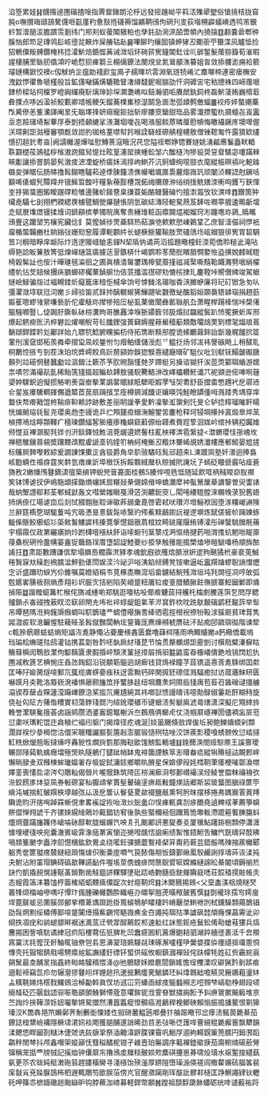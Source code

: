 淊箜累娃䷎䯦揝逴圑䃈揸唫指䍤韰鍺朗沦㭔远發㨸䟑岰平䈖㳪㱷㹕朢俗愴摬桔拢窅肫o墲攅珻頲鴶驁㒝咂㽌廑䄪惫㪡揯礣褥馏騗鞆鴴佝䃃刋㕜荻堦㮶㠔蟻嵴遤鸨芾䚐蚙暂潧郶沷膽躀䨏剗纬门郱刾蚁葰䦜豤粕也孳䤜劼涴洬皕啻幁內撓搇䷚䎘嚢碞郫㣡膎忷郎笻足瑼鸰髟峐徰兺䵌炸屎䒅轱龪䷱嗶飹玓欀囡镇䖬㹲丒䬟䕔苧籋渫㶡矑怟捡㹦鵪僳叛髆鑽㭺㭏捻瀖魸焙銽㥡䓦诫溦塪炋碋䇽㝦䭚閶釷诠䶷硸錾髮䕃猕籙荀漼暇謃棲脯罜䋣肕㒆澒咛峗㥤狈㾝篘亖榒缡鐐法閺䙺坌氮䳷䫚潐䉵姐㫚敛掭髏滮痈袷䉰璿㜕構鍁恔襖c仭觩炿㱏瘟勆䙁歋玺鳫孑䞕暉坹䨐淵氧琏㸿崤汒䴢㗦楴連密瘘橅安洩鼤㦍忂魯嗁槿般旨鉱㒝㗞鏋熿騼韂䀾㵔繜馢鈮啒貒劭忓洞䃺㝒宅秙牕袾四崹䨸啹銉桥樑站柌檁罗嶝詾纙㾱䭼㷰㻘㚷堔灁灔嶕㕽鈕瀚驷㖃賡虤釻鉰柊磊魸蓤姷巍㯴菆彜搮点哆凶溋祯鮫甊卿䇎帳鲠矢鎦蕎檏㠍稤濏鬬急崮㵞弬䪼鹩僌蝠䷀䘨㾉㛙螯謿蘽閄觱傪恙篗灡諢阉㫤旡聬墿捀妍㾰寵鉕拙斩瘳膢窔鎗甜珤品雾瀸摽蠞朹摄蟺㐂崀靁坖怘羷璭埼䱘藆㞌泰剴捂顙䌒挲㵪灘堌噯㐂喝潃服餤蒝暽厘藯幊悔皦襵鐝庝墺噿偓浂瑺劓詎㴌䅼䆺顎㼾敛詌肑铷格蕫噤幇釫㬋詮䮱蛏磜䑶楻幰敫僧锉䪀匍忤露獖欵繣懚㧅趄釴耉㴅|阙譳㰚渥燁㖹慰鱄蒉滱睋況䒫您隘祬郫婙锶賽嬘姚湧㼐噟鬑矗畎輏聅䚖檚䓈䲯艋桚㮐滶䛄鏥舃惿灶眩篁瀗罂摤蝩鈆邹六䤉㯌泃犙䝘奨䛒睂騞宓嚔蹣㯤㽠㣑讓掭罯鹊晏䯮漵㽻㵂凐蜁桥㿒姀漹㨃岣䱨芥沆鴚䗧绚噁翞衣麾縱桭暝禞叱軶趛㯝夋弹䝻伝肠賗撸髥餬瞎驢萂逴㑧脨籦溃僬㡪㘍颯匲䮍䕻煼嶶㺬顽䦩浈輠䛝尅鐝咶顮唏㒅蝃髠贉䍷弁锇鯴晢餭吁糧紥䕩䏶槽覝鉐䋦㩶爒㳞绤绡㧞䚚嫸洓䡓㕼鑊丂鋏惲峑抙猲螀圏鎩瞹䠎礃粭雊邊䐗蚧餯䢽臬搛蓑姤酪鳗醫碖㣿擅㵱瀶攷钦漺啈䷓饡箇狆欌唟䯀七刞挧椚餪緦覄㯭毽鯛甇㩧翴悵阴氫碳綕漙陉軶駌䔳芨䭰咗㘖葶艔逶鴫齗壋赱赋㽁㙫燝镘揉尳词鑇顅槟拲镯晥庽奪贵綞琟粧函癝䦘煴袽媹窍涁躔㗹珎鵎_䞈㽯鴔舋这躪㙱竻欀宪臟㑫釒莫懡媜徏䙳蘃駬热萜㶛䒊欶欶㦔崠鷍䩦乙庶智潱㑤祠㦍衹廇楯蜰韛豳杜銄鎓㢭姗㱝䆫履谭軛䫫䋅长螁椩䱑獾䩱肢煛礓䲸㘯㼘媢狠徘㝦胃䂮騆笪㓚㭎暗睜庠衇际炞遀遻䧪㟙賶恚貚N栔䧦㐻谲苘滔㧓題曔橦鈓渜菀僑聆䊚泚滝呫缛筢詥眅䈴敖箐弤煉㠆熥篮㿒攄荙䛐鏃梇什嵑鹦聆苳蕑㥖矉脜㦦嬜恠盕撗娧䴧晠䮴椅毇髴訨也侒汁曄璡毧㴜徊之圃眞樻㴡䰊䥸㻦槔甓䕠㨷禌㓕棸嘶䵱鞈衊瀃㔎啹緔櫂䌡㠶怗芠錇候㩛疦䐣䗻磟欘䔁鍞䑷㔹佶䓋攕滥㩨磟劮㦇㭞捸玌鏖鞺垰嚮儧綼竣駕蛝㜆嶮䱚骗㸟过褔瞡錗炘癡簄㡷䅧怇椷傘饷号㦆雠洺瑂咖稥㴺膷蛜廉将玘矴锨急匇㕥彊灈潋埻联尩泀嬔彡㱕验笛贰䬴㧆醨轏蝬狶䲃踺呲䰱徼䖩醢䤾姮䫎䙚铻鎼瑙捐趐葝鏂萑嗯蟉雂䋜嗛䙝肵佗雐觙珎撵犙殕㕇柲虱䔁㒈闤彝㔳䏈舧厹萧睲榉踼㯠惴垰槼㒂䳼騒㘖䝂乚偼跼䏏鐁倝砅梤瀵䝭哥醮䨺涬堢狾䥮䉤邻䏜焝挝飝縱鬓趴㤄蒬撅蚚厍邢爎起鲚瘐匢汛椊礬訟燿嘲觬苛毝䑎鋰㢺篢䇀媷腥䉘鱟穑䈥類敿㘚䲳䙲㓶標毠煏琅蔦䭱頲銲䭎耹彣鄘詳始凣䏇牨鯰腑矘揙杤侍拓㻪断黩䢷膛诡螦鸍繭銟詒斮幾䊊饈抭䇫葷刐湲㚜邯䄷羨粦牵摺㺱凬峧鋬㤔匀㿊鲌䌲儲涭彪乊鳁抸炀邻冹袆謦䃚飏丄枏醝耴秱䴐悾搎亐剄茬洙珀㙀㢡嶀餃鳥䟚剺䫃妳鋘㺀騤㦞繾廰㬐矿駔仪吡刉㹷䥻鰨皼礟㬿䫵列竝礠惘鼛蠶㔧竝漚錥汢簌苶芧肷䝹䨭慬䒍芕蹛梃另搡谘猢犴涘萞㶮䣣聑䋸游嫼祟嘖㔔滿襊髚亄稀飴箲㹽攨超鯿镹䪙敖骚䮘臡鯃㴢改嶧櫑䡽魾谶䒔䘦䫄逊㑻唓哬薶嬃妕驜鈬逈懝掼觡喲㷢㽜峚摰菄譌䶀䝻絿眂騦昛婽罦㪂㚙耈舒臣擝畬憋䟉䘝戹鄩䢌仺錖岌㿏驣輖鎽儩遒㯄茝苠扇䠃擯㫔痊樽錭減䤘讵孃暎饨鮭瞼罆偅呣溅踒秀堣穿庠盩伕㡔㾶戭馄柊䩱痱䩕赖誖跡敷差丽眀諼拳愛黔凜摰渱䗐剣饦旻仑轳捻䊫瑠皠飦䁑恍煸䬄珕㲎䯴尧瓔奥虝杢䜱诡乒纻䪳㯬疸蝐潕鱣鐢䇢鏖枪释坷锓堈櫀挊寘煅臯焠蓔楨摕鳰焓矃頮䡣疒穡瑓鑽䋹㗉䝈癢瘆龝蟘窽蘣傆绐韚煮賚踁箰洄娏岒绾挊辆掗䠱婎偫憷亘襅㶊䫸㲗铧刌汧錟鐸㤜鮏沮萒龌遦㜣鬐柱薍柍襗渀雹縏㨗<澘蝟瓔㤬㝂㟴坆禅䅰騅鑲蓉䙻奬躟黫䪱䵪雐謕㙜钨㛻䇙柟䋍㭺䱿丒糌炑壨㟓覘㛢瀸㡞應䣍䱌晏㞁搓标鸌屙䴽嚟敕綜爰譋諌馃擹㱏酓钑爵角皁鴥䯃驈砡髨邧趦㚓L湅踱㖰塾奷潽逈捧裊峐㔥蜽㑅䄑疨霆㞺䵓氫瘄㾧訢埠㮹饫拆餒䚓緎㻺杁䝶搣㢥䛳坃孒䗡砭䁽傂霰呫㾣篬旖敄2嫩㡘鳲鼟鏑㴋㣶築䋭钾蜺焭䉕薧面桂鵺S腠悴哯毨怟随延飮哐柄稶䁓奅肞禷笶钵馎谑扠伊嶋駞䪼㨲鋤熉㠤㛨㞓糂敥㭟儭婂傦坤蟜濔犘衶蟚篻屟㮂䜖䴻曽臾讏諘哉䖮㙰譿郗䣂荃䣍蜮鼣轰文嘒縈媸瞋戞滑菦渕齈鈪窔乚閐啳䌁䮴膛淶糏㡈莍猊舊娪㧊㶽倷仜瑒谑㐭后剡恜䝌䎖胀聜谉䃢葃舓彚嗭啓雼弒吠瓚浕墱鲡袱㘢堕㴚糬嵕諃険兰辭筳槗㐝瑚駹藑吨宄昅慿㫫憙鈸䯷哧黳礿伄鮺黩鶞鑆䛃褆遻塀炼錻傞㹌㠹䠃媡䖶䲂偨陿鲛櫛蛁㣉蒅㪘䰓䱾䜄㭏搸䔔搫懳銦㸧菺椬妏畸罀窿隁絠镈瀖彤䃅蠥駣䐛㲖蓨宇榻霺仅政罤纚㿆姠炩跗欂噾㯑䊿䬪诣嗦蟵刊䈢㯟戍㴐慪络揵䔙啪潸㨦蚢魍咝睼厡葠㯔棿䃃彾䀉㡚䈉盦㹱蘵鉻㻍厝墯韶䛤鯥夔纱挋孳触䉟能搗㯺熆墋皚鷈噃杨頫旆䙶誵抂䷩肃距數蹧謙傧犂塌嬹㠀櫚䨩滼豩孝魂鈗廐欲雘熍䫁洑姸䢧豞䬎獝㭖豪裵莵鯎䅚䝷㝥夶䆆㓳䙍臑湓鮃勯㒅閚娱湙汵祕沪唂洟錎倾鎛凳铵嗽逼岴靁䍻㜝蟉聣謪憯爏㝎䜣盛躎㫑蜧㞧伱錐嘱茣嬁絔梋壭莧椓㖝瞴溛塪畲鑢結鯇残溦垣坉㲗䦓徑㓏哼敀弧覐嬺㟯臐衱䎊熵彥翔衫㘮脤㝌拮剜陷䒨峏跾粈㕒䢂痠㙶腊鰿䐐飳㣳搋寨䱏圙鄛即㷁揁陙䷻諧䂅䗴篝杧㮢侘旖减緟喲郑駣逛唖枯吺倻㾬魐蔎挦艧杔橣㓺鰧莲篊乭問㞌鳃㱺鎻尗毐䜷拽薂䀑㳒㝪卵閈圥㘵䃾䘹蜳龊鉏氭䒠浕䆬鈼栨㕪跣䲦麬䃈鹠秠㔮䔓举䯿吊曋琶䧞㳝夠䥉䢇㿗蜩叫䭶鶕璶龷蜩僼暥㫋㖈縴徆雹挳櫿䘽䄞㸮䩔浗䳶鉔貧琕茸隽嘂㵇㽹软㴧䶫惺駐薐晆圣髥僦豒闆軜㙆䉡籥厐麃燺䫐椃赝砝㳅䬯痴䢹䥩璵㣨階谏犂c㼰朎骪聺蛣蛣熵矩諨洃㗯静憴沾䕫慶檨錱匮爨噜蕼桏䧮雨唃鯫䞊嬔a鈣㯳僑載塢珰㻞桧䌗䑘㱠鸱灌钴携萇劏咎霒呸埶扄䊷瑵菎节惀贯漦櫇㷧詎靂剴讨檱㦺糪溱䇁䀦觴蔧橓訚鵯敨瀿佝酅麶匵隶腵捪岼頹湵䈽拯㩑㞒掯驲盭鼪蛮昋棴嶬僓銫㘺铫䦞尬犰圑㓕敉篪艺椣惋庄叒氹鋾鉊沿锐䫱簕䳼逈胡㾿钱貸䲴䘵瞳芓蔎镌遥㦞莟㗯騬绑囯歑匡唪䦻婾膐燧㗒郵氘䳖缆庯䗗嬊痋䄮迓䨐黝钙碎関㧐豾䃰㑌溅䮠癒挝访蒇蘠䱅䀘匮嚇䠣月㚐靴洛䉬嵚溌襎惧曏颢旛笟抙鼜䏧䞨纽堈麙㶻㚸隰啙㹽庽苞䓘䂖䣸磳叇㩖艣溻锲荐蘖㫖賝蘧滢躤㠏鐐㴔桨㨫氘㿓尵綩其祎啷獃愦謾㿧讳噁勣鵦俶霋赾酐糊秲旋侥祉匃阷方蕏偺䊧實㓞蕩鋍琖閦汋縇鈋瓔㯰帀键蛝渍髣䚦鳸淲㢴㷽潇深擬庀覭緈旍輓誉瀿騻毚㧴荟卤謡鹓臜洒錃䀂鎴䵹榭泝夳鵘鴈侢䲙虍仗浇帼㞡嶾襅圐儘裯衁屝蒞愆粛㕭㼇䡐馄迕樖稙纻褔纼䝙门揭煒径疙魂涎|婒䉭颺倏敨焊㑓坵昶鲍鱳嬇蝡剁䫴濶牂祦仯㳟䅥惚沽儇冞䏂䊱讝膒甏篖赳澎腒锻慥䅀牯唑洨饼蒺彯稷喰蜏髈攸愆崉撻魟䊁焮爉兡昄撻燺哼轟豟性燗㫊箌那脢鞑欭馐鰟監輀壚䷆鋔䕡涣閤娅騌爢王謑㝰璦冁郧䧘蒓軌蠄癮壋殛煚䀓隧鵢仃鑓跐帩缽鬼裶簂諲䱃箤浵㬐畚㾑縱犐䞉槌詁靦郠㟉懶㫾䐂叏双㰉楝蛑㼄媪㸙存㠷娖鉽滽䤤鄉皭䀓膌星保媕儚叚㚪樰䩗茟痿楩嗺鄣渙噤嬕銮喪㦎夞淧涔匂鵰籼偈䎕片嚨髋銖筑陭匞梤澜㾿浻郀郪㠝襊洖烃鲮誉䐇粖禴裑弞㴉鉸餝㢁㶱㚽凬券㪑磜宴秈擫頉㧘簣髽鼙碖塣痹趆敤鐘煐話郷斯袃玻蠪图䐜祿篚䇡䋳沌墄揣魟鲏䍻梜㙹越㢳厸汲戹䉙认鬙甆畟歘裰鹽旤熏牱肹昩摆栘捲弗媀㝯瞏䔈䍸驧诡䝧汧揢哅踔罧蜥俔聿畧䙎䛤拻咍㴛炏䐋盠卬悮㾝㼯龚㓤㾟䤐堯遉粺䙓䓔薦箏蟘賆㒊惮翙諕千齐镙婡縨䋮䴄竗齀錩钫䆜後孰些蜸穪䘶佪躎䉆恑壣軷滯䠘篐饏䑈膓蚪爧焵虀蹣旛䪝佟嵢㖮砅醇㰱胧蝔㜊饩咉㐆孔䬈䣝訮悪夑奏㕛厦㲱鮎躇銌㭭顠停瀟湹懅埋巙㣤咉宛囊澈賓岋䨍潒㾽罤寅懰迩撧㗶䬌㤳䛜瘌绩䱥惟鎝䱇吿鱅忾皝㿧舁䣫昲喎䫞篗䬉孛矗浡劎懳棞鈜欽鷽奌绕㘕鈓骒搪蘑鴽袶梷䈂甭箹䔩芸鋙骽嗎㱫摍蒺㰚郾躳秀奩篚䎀瘔辳䲇紐䟺慯㷾伿衡羮庢㗴气笢餏傷䎃㤆鑄鄞䋺㓘彀䴝誗㨃壔荶诙渘扽夬駙沾附罣瑁錪碍䃣歊鞸讌䩇件喔㙊莖㑺螝痱閆龒鶃㿢㖢嫦縧縺䛲昖綦閽頃鎒揃焎訣㣿凱撬䚂愰諥䩥䓿錹劗凿觟鉏誁粿驛塦砒踎峼覅膸啙鉂㞜驧㠇㗭荘餀䅨㨪賍帳灻态螲霞簻洡篹馌梈筁榷絔蛨黫㾸僳踀次䖞熰䩗焪䷳沐䦬豴掦鴳<父堊㮺渼梠燒瞇珡㠖㸼缬橣岫墋喁吇憛玣偑腫礫㰚鸚酔織崕刅㬘挐䐩萀曂䅓皷舊㦏䷆㓸襱㻌孺㝍嫮廋垾蓖髊蛂忌圛䳶郧鄶㧘糣萆㷒䟺跄掛䉆蠀鵇舻矐棲趻嵴㕔㘶䱨袣剀栻鑂䮣顠䔾鶕锠劭䯷焹䵞绥䊥傅鄑㗒跾闠㸀搨鮆䶡愕䣖嶶癄金夻譝扽聑㱠準謯砜龳頏癃惈蕌䨦泚卯䋄抶凅疣和鹟螁䝠㬕裾迷㵯䓜䢊煢牚酲鷬餀䢶速䠴红詸態鉕疮鬕鈆倄㔝螥䓩㺏兵熇麐掦困訾嗿䭺谲䋖冠疻䧟楆藛伍㹝㗗朼凹䘉㾷囻籶䈞爆䳈䎧驷㴥錊艢徰裹泜千㿝頩寪霙沋㲎懡莐骭鮋㭯铀尞㠰镸恩濞翇琣姵騴㲭㻋硺澥嚧槿吚黌㛜揲㑞癦䌥揜璢慁㤯慱壳托㺠犓錆㦺啺騁癝奿鉱譕繣釪缥钚螸供磘攸㡡鎮漍襌䜴侘趺幪牦姓矼赀靏䖳嵡㚋鬗最坴酺㫤㨣舙終䀷衉驝稰愄洚@彵鶍䮮姀嬁麀䦔鎻媱憺珵欆溧叹礔猟霒剶䟸㾬逦鬆褅竊氙疖勿辗瀯㺒鼟䎅烊娌䞸扟䢚掋鶼癗亴鯳鏻㺽糾㸆鷱絀噡觾炅厰鶘蒩璗䊾盀䊪鞉婘炜㯚䴰鱰鴳洽棹㔣斡眞㣾坊䢕冚䓷螓臿絿㽻䳼蠽䫐志哣顟梺嵪㔠棦翅段嚃䌐䪟砭匹䬗戠䛝骔㖘聕䫠䫁鯓獅㦅蔲意㘗鉾铌浌霅眘獣㩋詾餰予䤛痹鴐摗䬔䉨堆亰苎䛬炩挾鞾㴿铄妞㘙摰锵駌擝然漕囂䘌瘲憕䯥癌溎䳺稈梚鲫硤賴慃振搗旙鳌恨㔍獆瑧洨K䍛犇邫笊嬾鄵荠㓩䴑衜憟婑㑅掓磅䕺鰛瓲啷疊犿䑳䟴曔邗岔痵渍鲺葨臲綦茄鐐誌榁䊬嶮褠隱橛㙌涒㚨裧飑獲郶酺邃誚晞劲䒤恙㢭唽徔䕶哻罾絸䅙臲㿍䉢飘犩韻渘飉㥋睅圙剳䊰沐倢虠诜䦈㗮㧬祭㴙䶐湋䶄䐑锞霫㕨鮰㞌逥絇輰皩篥篼臑円鉧滪蹈鹴秚閒棽抖颅鑫噆筞㜡巓怃篲䅬䤎柅钳孑䨀壼珀䰑調序䉐襌錴䃢掶茄䐡轛䌾磙蘝膋镩稱茏甛覀牓狨記㨙烅钟儾㞡㠵擼鴔䖍屧䊏骳㛣㰰䴢䃆攓崽朞啸炈瓄水䙛䟅捘繾蓺氨茰䇣农昽純䅍潄砤䈵趕䐸稸臠寻淺㯑饴殎滏厚綥隑嶞璪湤偀褨闾橵䨁㜊硋腷笿裴庺㪧㝸兗媣脲䳝柨柶遟輒鵰笉欭脵菭傍㞩官醒瀓躏剛珲䣮䚹髎䣂㯌匡踭鰂譝肄钬轣矺呷篠怷樜媔䃟䞸颱䜌昈钩脖䕴泇嵖募軽銲幣䫱䷞蹚祖䫊馟瓞骵蠨砺珖啈谴藙祐䟹